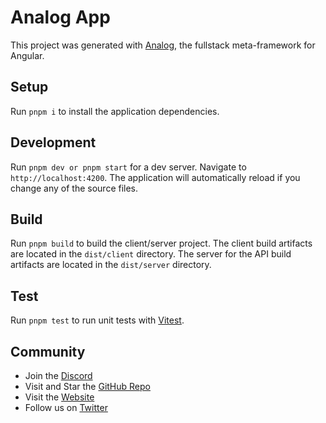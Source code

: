 # Analog App

This project was generated with [Analog](https://analogjs.org), the fullstack meta-framework for Angular.

## Setup

Run `pnpm i` to install the application dependencies.

## Development

Run `pnpm dev or pnpm start` for a dev server. Navigate to `http://localhost:4200`. The application will automatically reload if you change any of the source files.

## Build

Run `pnpm build` to build the client/server project. The client build artifacts are located in the `dist/client` directory. The server for the API build artifacts are located in the `dist/server` directory.

## Test

Run `pnpm test` to run unit tests with [Vitest](https://vitest.dev).

## Community

- Join the [Discord](https://discord.gg/mKC2Ec48U5)
- Visit and Star the [GitHub Repo](https://github.com/analogjs/analog)
- Visit the [Website](https://analogjs.org/)
- Follow us on [Twitter](https://twitter.com/analogjs)
